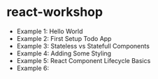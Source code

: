 # react-workshop

- Example 1: Hello World
- Example 2: First Setup Todo App
- Example 3: Stateless vs Statefull Components
- Example 4: Adding Some Styling
- Example 5: React Component Lifecycle Basics
- Example 6:
